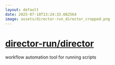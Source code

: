 ```yaml
---
layout: default
date: 2025-07-18T13:24:33.682564
image: assets/director-run_director_cropped.png
---
```


# [director-run/director](https://github.com/director-run/director)

workflow automation tool for running scripts
